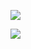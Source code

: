 ![](https://github-readme-stats.vercel.app/api/?username=JuneTien&layout=compact&show_icons=true&count_private=true&theme=transparent)

![](https://github-readme-stats.vercel.app/api/top-langs?username=JuneTien&layout=compact&langs_count=8&hide_progress=true&theme=transparent)

